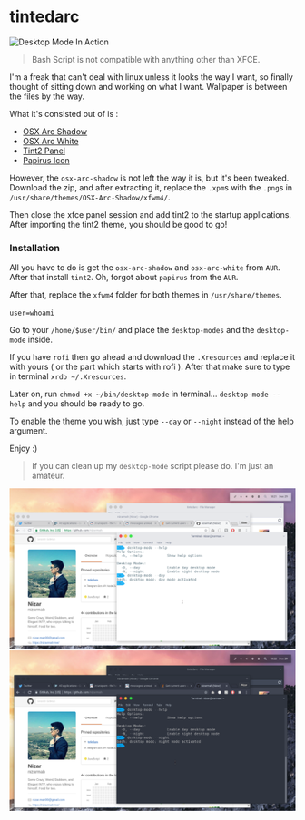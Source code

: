 # tintedarc

![Desktop Mode In Action](https://fat.gfycat.com/RectangularSaltyComet.gif "Desktop Mode In Action")

> Bash Script is not compatible with anything other than XFCE.

I'm a freak that can't deal with linux unless it looks the way I want, so finally thought of sitting down and working on what I want.
Wallpaper is between the files by the way.

What it's consisted out of is :
 - [OSX Arc Shadow](https://aur.archlinux.org/packages/osx-arc-shadow/)
 - [OSX Arc White](https://aur.archlinux.org/packages/osx-arc-white/)
 - [Tint2 Panel](https://wiki.archlinux.org/index.php/tint2)
 - [Papirus Icon](https://aur.archlinux.org/packages/papirus/)

However, the `osx-arc-shadow` is not left the way it is, but it's been tweaked.
Download the zip, and after extracting it, replace the `.xpm`s with the `.png`s in `/usr/share/themes/OSX-Arc-Shadow/xfwm4/`.

Then close the xfce panel session and add tint2 to the startup applications.
After importing the tint2 theme, you should be good to go!

### Installation

All you have to do is get the `osx-arc-shadow` and `osx-arc-white` from `AUR`.
After that install `tint2`. Oh, forgot about `papirus` from the `AUR`.

After that, replace the `xfwm4` folder for both themes in `/usr/share/themes`.

`user=whoami`

Go to your `/home/$user/bin/` and place the `desktop-modes` and the `desktop-mode` inside.

If you have `rofi` then go ahead and download the `.Xresources` and replace it with yours ( or the part which starts with rofi ).
After that make sure to type in terminal `xrdb ~/.Xresources`.

Later on, run `chmod +x ~/bin/desktop-mode` in terminal...
`desktop-mode --help` and you should be ready to go.

To enable the theme you wish, just type `--day` or `--night` instead of the help argument.

Enjoy :)

> If you can clean up my `desktop-mode` script please do. I'm just an amateur.

![Preview Day Mode](preview/day-mode-preview.jpg "Preview Day Mode")
![Preview Night Mode](preview/night-mode-preview.jpg "Preview Night Mode")
